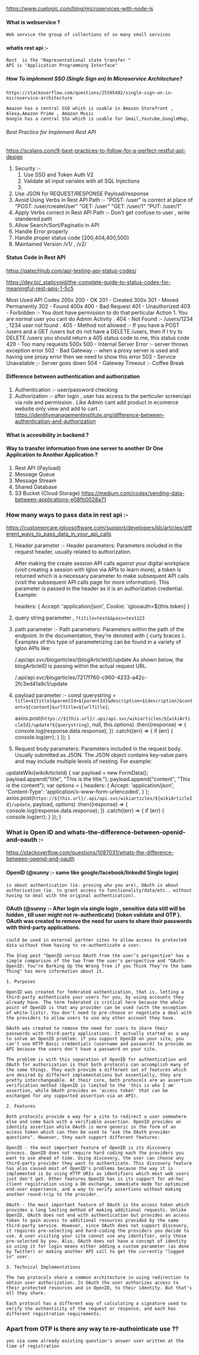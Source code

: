 https://www.cuelogic.com/blog/microservices-with-node-js

#### What is webservice ?
    Web service the group of collections of so many small services 
#### whatis rest api :-
    Rest  is the "Representational state transfer "
    API is "Application Programming Interface" 

##### How To implement SSO (Single Sign on) In Microservice Architecture?
    https://stackoverflow.com/questions/25595492/single-sign-on-in-microservice-architecture

    Amazon has a central SSO which is usable in Amazon Storefront , Alexa,Amazon Prime , Amazon Music 
    Google has a central SSo which is usable for Gmail,Youtube,GoogleMap, 

###### Best Practice for Implement Rest API 
https://scalans.com/9-best-practices-to-follow-for-a-perfect-restful-api-design
1. Security :-
    1. Use SSO and Token Auth V2 
    2. Validate all input variales with all SQL Injections 
    3.  
2. Use JSON for REQUEST/RESPONSE Payload/response
3. Avoid Using Verbs in Rest API Path :-
    "POST: /user" is correct at place of "POST: /user/createUser" 
    "GET: /user"
    "GET: /user/1"
    "PUT: /user/1"
4. Apply Verbs correct in Rest API Path :-
    Don't get confuse to user , write standered path 
5. Allow Search/Sort/Paginatio in API 
6. Handle Error properly 
7. Handle proper status code {200,404,400,500}
8. Maintained Version /v1/ , /v2/


#### Status Code in Rest API
https://qatechhub.com/api-testing-api-status-codes/

https://dev.to/_staticvoid/the-complete-guide-to-status-codes-for-meaningful-rest-apis-1-5c5

Most Used API Codes
    200x
        200 - OK
        201 - Created
    300x
        301 - Moved Permanently
        302 - Found
    400x
        400 - Bad Request
        401 - Unauthorized
        403 - Forbidden :- You dont have permission to do that perticular Action 
                            1. You are normal user you cant do Admin Activity .
        404 - Not Found :- /users/1234  , 1234 user not found . 
        405 - Method not allowed :- If you have a POST /users and a GET /users but do not have a DELETE /users, then if I try to DELETE /users you should return a 405 status code to me, this status code
        429 - Too many requests
    500x
        500 - Internal Server Error :- server throws exception error 
        502 - Bad Gateway :- when a proxy server is used and having one proxy error then we need to show this error 
        503 - Service Unavailable ;- Server goes down 
        504 - Gateway Timeout :- 
Coffee Break

#### Difference between authentication and authorization
1. Authentication :- user/password checking 
2. Authorization :- after login , user has access to the perticuler screen/api via role and permission . Like Admin cant add product in ecomerce website only view and add to cart . 
https://identitymanagementinstitute.org/difference-between-authentication-and-authorization

#### What is accesibility in backend ? 

#### Way to transfer information from one server to another Or One Application to Another Application ?
1. Rest API {Payload}
2. Message Queue 
2. Message Stream 
2. Shared Database 
2. S3 Bucket (Cloud Storage)
https://medium.com/codex/sending-data-between-applications-e08fb0028a71

### How many ways to pass data in rest api :-
https://customercare.igloosoftware.com/support/developers/kb/articles/different_ways_to_pass_data_in_your_api_calls

1. Header parameter :-
    Header parameters: Parameters included in the request header, usually related to authorization.

    After making the create session API calls against your digital workplace (visit creating a session with Igloo via APIs to learn more), a token is returned which is a necessary parameter to make subsequent API calls (visit the subsequent API calls page for more information). This parameter is passed in the header as it is an authorization credential. Example: 

    headers: {
            Accept: 'application/json',
            Cookie: `iglooauth=${this.token}
    }
2. query string parameter , `?titile=test&&pass=test123 ` 
3. path parameter :-
        Path parameters: Parameters within the path of the endpoint. In the documentation, they're denoted with { curly braces }.
    Examples of this type of parameterizing can be found in a variety of Igloo APIs like:

    /.api/api.svc/blogarticles/{blogArticleId}/update
    As shown below, the blogArticleID is passing within the actual request URL.

    /.api/api.svc/blogarticles/7217f760-c960-4233-a42c-2fc3ed41a9c1/update
4. payload parameter :-
    const querystring = `title=${title}&parentId=${parentId}&description=${description}&content=${content}&urlTitle=${urlTitle}`;

    axios.post(`https://${this.url}/.api/api.svc/wikiarticles/${wikiArticleId}/update?${querystring}`, null, this.options)
      .then((response) => {
        console.log(response.data.response);
      })
      .catch((err) => {
        if (err) {
          console.log(err);
        }
      });
  }
5. Request body parameters: Parameters included in the request body. Usually submitted as JSON.
The JSON object contains key-value pairs and may include multiple levels of nesting. For example: 

updateWiki(wikiArticleId) {
    var payload = new FormData();
    payload.append("title", "This is the title.");
    payload.append("content", "This is the content");
    var options = {
    headers: {
      Accept: 'application/json',
      'Content-Type': 'application/x-www-form-urlencoded',
      }
    };
    axios.post(`https://${this.url}/.api/api.svc/wikiarticles/${wikiArticleId}/update`, payload,    options)
      .then((response) => {
        console.log(response.data.response);
      })
      .catch((err) => {
        if (err) {
          console.log(err);
        }
      });
  } 

### What is Open ID and whats-the-difference-between-openid-and-oauth :-

https://stackoverflow.com/questions/1087031/whats-the-difference-between-openid-and-oauth


   #### OpenID (@sunny :- same like google/facebook/linkedId Single login)
    is about authentication (ie. proving who you are), OAuth is about authorisation (ie. to grant access to functionality/data/etc.. without having to deal with the original authentication).

   #### OAuth (@sunny :- After login via single login , sensitive data still will be hidden , till user might not re-authenticate) {token validate and OTP }. OAuth was created to remove the need for users to share their passwords with third-party applications.
    could be used in external partner sites to allow access to protected data without them having to re-authenticate a user.

    The blog post "OpenID versus OAuth from the user’s perspective" has a simple comparison of the two from the user's perspective and "OAuth-OpenID: You’re Barking Up the Wrong Tree if you Think They’re the Same Thing" has more information about it.

    1. Purposes

    OpenID was created for federated authentication, that is, letting a third-party authenticate your users for you, by using accounts they already have. The term federated is critical here because the whole point of OpenID is that any provider can be used (with the exception of white-lists). You don't need to pre-choose or negotiate a deal with the providers to allow users to use any other account they have.

    OAuth was created to remove the need for users to share their passwords with third-party applications. It actually started as a way to solve an OpenID problem: if you support OpenID on your site, you can't use HTTP Basic credentials (username and password) to provide an API because the users don't have a password on your site.

    The problem is with this separation of OpenID for authentication and OAuth for authorization is that both protocols can accomplish many of the same things. They each provide a different set of features which are desired by different implementations but essentially, they are pretty interchangeable. At their core, both protocols are an assertion verification method (OpenID is limited to the 'this is who I am' assertion, while OAuth provides an 'access token' that can be exchanged for any supported assertion via an API).

    2. Features

    Both protocols provide a way for a site to redirect a user somewhere else and come back with a verifiable assertion. OpenID provides an identity assertion while OAuth is more generic in the form of an access token which can then be used to "ask the OAuth provider questions". However, they each support different features:

    OpenID - the most important feature of OpenID is its discovery process. OpenID does not require hard coding each the providers you want to use ahead of time. Using discovery, the user can choose any third-party provider they want to authenticate. This discovery feature has also caused most of OpenID's problems because the way it is implemented is by using HTTP URIs as identifiers which most web users just don't get. Other features OpenID has is its support for ad-hoc client registration using a DH exchange, immediate mode for optimized end-user experience, and a way to verify assertions without making another round-trip to the provider.

    OAuth - the most important feature of OAuth is the access token which provides a long lasting method of making additional requests. Unlike OpenID, OAuth does not end with authentication but provides an access token to gain access to additional resources provided by the same third-party service. However, since OAuth does not support discovery, it requires pre-selecting and hard-coding the providers you decide to use. A user visiting your site cannot use any identifier, only those pre-selected by you. Also, OAuth does not have a concept of identity so using it for login means either adding a custom parameter (as done by Twitter) or making another API call to get the currently "logged in" user.

    3. Technical Implementations

    The two protocols share a common architecture in using redirection to obtain user authorization. In OAuth the user authorizes access to their protected resources and in OpenID, to their identity. But that's all they share.

    Each protocol has a different way of calculating a signature used to verify the authenticity of the request or response, and each has different registration requirements.

### Apart from OTP is there any way to re-authointicate use ??
    yes via some already existing question's answer user written at the time of registration 
